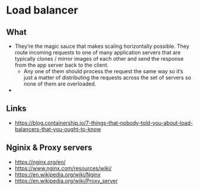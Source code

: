 # Load balancer

## What

- They’re the magic sauce that makes scaling horizontally possible. They route incoming requests to one of many application servers that are typically clones / mirror images of each other and send the response from the app server back to the client.
  - Any one of them should process the request the same way so it’s just a matter of distributing the requests across the set of servers so none of them are overloaded.
- 



## Links

- https://blog.containership.io/7-things-that-nobody-told-you-about-load-balancers-that-you-ought-to-know

##  Nginix & Proxy servers

- https://nginx.org/en/
- https://www.nginx.com/resources/wiki/
- https://en.wikipedia.org/wiki/Nginx
- https://en.wikipedia.org/wiki/Proxy_server
